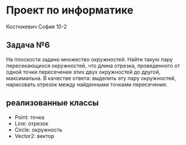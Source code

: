 # Проект по информатике
Костюкевич София 10-2
## Задача №6
На плоскости задано множество окружностей. Найти такую пару пересекающихся
окружностей, что длина отрезка, проведенного от одной точки пересечения этих двух
окружностей до другой, максимальна.
В качестве ответа:
выделить эту пару окружностей,
нарисовать отрезок между найденными точками пересечения.
## реализованные классы
+ Point: точка
+ Line: отрезок
+ Circle: окружность
+ Vector2: вектор
